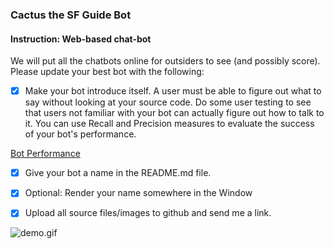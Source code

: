 ### Cactus the SF Guide Bot

#### Instruction: Web-based chat-bot

We will put all the chatbots online for outsiders to see (and possibly score). Please update your best bot with the following:

- [x] Make your bot introduce itself. A user must be able to figure out what to say without looking at your source code. Do some user testing to see that users not familiar with your bot can actually figure out how to talk to it. You can use Recall and Precision measures to evaluate the success of your bot's performance.

[Bot Performance](https://github.com/linnnes/CI2017/blob/master/hw10/botPerf.md)
	
- [x] Give your bot a name in the README.md file.
	
- [x] Optional: Render your name somewhere in the Window
	
- [x] Upload all source files/images to github and send me a link.


![demo.gif](https://github.com/linnnes/CI2017/blob/master/hw10/demo.gif?raw=true)
